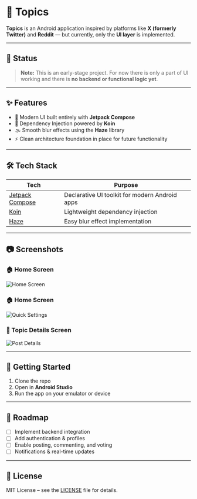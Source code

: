 # 📱 Topics

**Topics** is an Android application inspired by platforms like **X (formerly Twitter)** and **Reddit** — but currently, only the **UI layer** is implemented.

---

## 🚧 Status

> **Note:** This is an early-stage project. For now there is only a part of UI working and there is **no backend or functional logic yet**.

---

## ✨ Features

- 📱 Modern UI built entirely with **Jetpack Compose**
- 💉 Dependency Injection powered by **Koin**
- 🌫️ Smooth blur effects using the **Haze** library
- ⚡ Clean architecture foundation in place for future functionality

---

## 🛠️ Tech Stack

| Tech | Purpose |
|------|---------|
| [Jetpack Compose](https://developer.android.com/jetpack/compose) | Declarative UI toolkit for modern Android apps |
| [Koin](https://insert-koin.io/) | Lightweight dependency injection |
| [Haze](https://github.com/chrisbanes/haze) | Easy blur effect implementation |

---

## 📷 Screenshots

### 🏠 Home Screen
![Home Screen](screenshots/home_screen.png)

### 🏠 Home Screen
![Quick Settings](screenshots/quick_settings.png)

### 📝 Topic Details Screen
![Post Details](screenshots/topic_screen.png)

---

## 🚀 Getting Started

1. Clone the repo
2. Open in **Android Studio**
3. Run the app on your emulator or device

---

## 📌 Roadmap

- [ ] Implement backend integration
- [ ] Add authentication & profiles
- [ ] Enable posting, commenting, and voting
- [ ] Notifications & real-time updates

---

## 📄 License

MIT License – see the [LICENSE](LICENSE) file for details.
